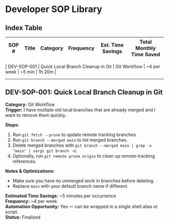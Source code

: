 # Developer SOP Library

## Index Table
| SOP #        | Title                                     | Category  | Frequency | Est. Time Savings | Total Monthly Time Saved |
|--------------|-------------------------------------------|-----------|-----------|-------------------|--------------------------|

| DEV-SOP-001  | Quick Local Branch Cleanup in Git  | Git Workflow  | ~4 per week | ~5 min | 1h 20m |

***

## DEV-SOP-001: Quick Local Branch Cleanup in Git
**Category:** Git Workflow  
**Trigger:** I have multiple old local branches that are already merged and I want to remove them quickly.  

**Steps:**  
1. Run `git fetch --prune` to update remote tracking branches.
2. Run `git branch --merged main` to list merged branches.
3. Delete merged branches with `git branch --merged main | grep -v "main" | xargs git branch -d`.
4. Optionally, run `git remote prune origin` to clean up remote-tracking references.

**Notes & Optimizations:**  
- Make sure you have no unmerged work in branches before deleting.
- Replace `main` with your default branch name if different.

**Estimated Time Savings:** ~5 minutes per occurrence  
**Frequency:** ~4 per week  
**Automation Opportunity:** Yes — can be wrapped in a single shell alias or script.  
**Status:** Finalized

